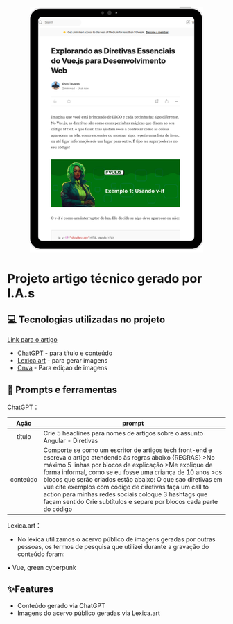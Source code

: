 <p align="center">
  <img 
    src="assets/art.png"
    width="400"  
  />
</p>

# Projeto artigo técnico gerado por I.A.s
## 💻 Tecnologias utilizadas no projeto

<a href="https://medium.com/@elvisptavares/explorando-as-diretivas-essenciais-do-vue-js-para-desenvolvimento-web-f6abc766d72f">Link para o artigo</a>

- [ChatGPT](https://chat.openai.com/) - para título e conteúdo
- [Lexica.art](https://lexica.art/) - para gerar imagens
- [Cnva](https://www.canva.com/) - Para ediçao de imagens

## 📄 Prompts e ferramentas


ChatGPT：

|   Ação   | prompt                                                                                                                                                                                                                                                                         |
| :------: | ------------------------------------------------------------------------------------------------------------------------------------------------------------------------------------------------------------------------------------------------------------------------------ |
|  título  | Crie 5 headlines para nomes de artigos sobre o assunto Angular - Diretivas                                                                                                                                                                                                    |
| conteúdo | Comporte se como um escritor de artigos tech front-end e escreva o artigo atendendo às regras abaixo {REGRAS} >No máximo 5 linhas por blocos de explicação >Me explique de forma informal, como se eu fosse uma criança de 10 anos >os blocos que serão criados estão abaixo: O que sao diretivas em vue cite exemplos com código de diretivas faça um call to action para minhas redes sociais coloque 3 hashtags que façam sentido Crie subtítulos e separe por blocos cada parte do código |


Lexica.art：

- No léxica utilizamos o acervo público de imagens geradas por outras pessoas, os termos de pesquisa que utilizei durante a gravação do conteúdo foram:

• Vue, green cyberpunk

## ✨Features

- Conteúdo gerado via ChatGPT
- Imagens do acervo público geradas via Lexica.art